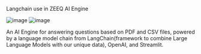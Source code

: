  Langchain use in ZEEQ AI Engine

![image](https://github.com/KIRTISINHA11/Langchain-use/assets/83355028/a63d66b0-f831-4005-9f05-57355ccef4c3)
![image](https://github.com/KIRTISINHA11/Langchain-use/assets/83355028/c532a55b-dff2-44c7-8a4f-5f4ccc076878)


An AI Engine for answering questions based on PDF and CSV files, powered by a language model
chain from LangChain(framework to combine Large Language Models with our unique data), OpenAI, and
Streamlit.


